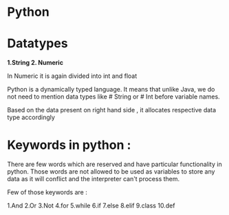 # Python

# Datatypes

**1.String
2. Numeric**

In Numeric it is again divided into int and float 

Python is a dynamically typed language. It means that unlike Java, we do not need to mention data types like # String or # Int before variable names.

Based on the data present on right hand side , it allocates respective data type accordingly

# Keywords in python :

There are few words which are reserved and have particular functionality in python. Those words are not allowed to be used
as variables to store any data as it will conflict and the interpreter can't process them.

Few of those keywords are :

1.And
2.Or
3.Not
4.for
5.while
6.if
7.else
8.elif
9.class
10.def
